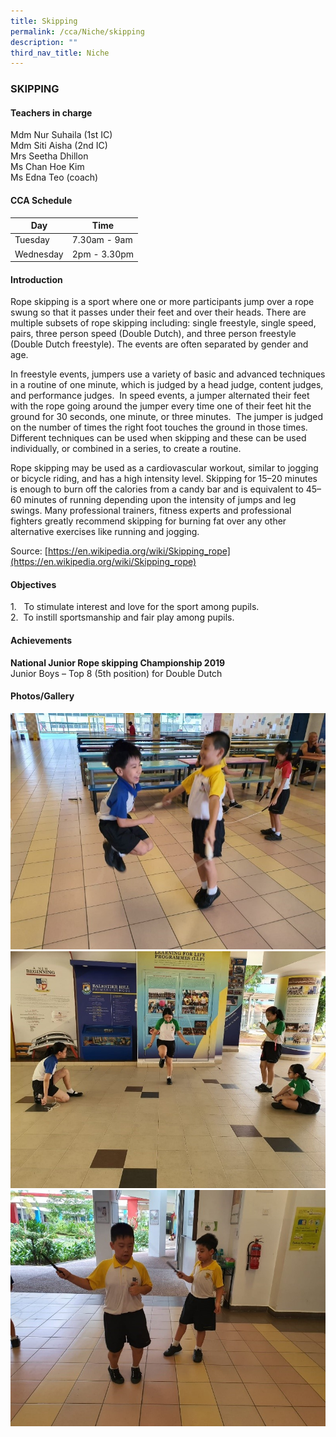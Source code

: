 ```yaml
---
title: Skipping
permalink: /cca/Niche/skipping
description: ""
third_nav_title: Niche
---
```

### SKIPPING

#### Teachers in charge
 
Mdm Nur Suhaila (1st IC) <br>
Mdm Siti Aisha (2nd IC) <br>
Mrs Seetha Dhillon <br>
Ms Chan Hoe Kim <br>
Ms Edna Teo (coach)  

#### CCA Schedule  

| Day | Time | 
| --- | --- |
| Tuesday | 7.30am - 9am | 
| Wednesday | 2pm - 3.30pm |

#### Introduction

Rope skipping is a sport where one or more participants jump over a rope swung so that it passes under their feet and over their heads. There are multiple subsets of rope skipping including: single freestyle, single speed, pairs, three person speed (Double Dutch), and three person freestyle (Double Dutch freestyle). The events are often separated by gender and age.

In freestyle events, jumpers use a variety of basic and advanced techniques in a routine of one minute, which is judged by a head judge, content judges, and performance judges.  In speed events, a jumper alternated their feet with the rope going around the jumper every time one of their feet hit the ground for 30 seconds, one minute, or three minutes.  The jumper is judged on the number of times the right foot touches the ground in those times.  Different techniques can be used when skipping and these can be used individually, or combined in a series, to create a routine. 

Rope skipping may be used as a cardiovascular workout, similar to jogging or bicycle riding, and has a high intensity level. Skipping for 15–20 minutes is enough to burn off the calories from a candy bar and is equivalent to 45–60 minutes of running depending upon the intensity of jumps and leg swings. Many professional trainers, fitness experts and professional fighters greatly recommend skipping for burning fat over any other alternative exercises like running and jogging.

Source: [https://en.wikipedia.org/wiki/Skipping_rope](https://en.wikipedia.org/wiki/Skipping_rope)

#### Objectives

1\.   To stimulate interest and love for the sport among pupils. <br>
2.  To instill sportsmanship and fair play among pupils.

#### Achievements

**National Junior Rope skipping Championship 2019**  <br>
Junior Boys – Top 8 (5th position) for Double Dutch

#### Photos/Gallery

![](/images/1%20(22).jpg)
![](/images/2%20(22).jpg)
![](/images/3%20(19).jpg)